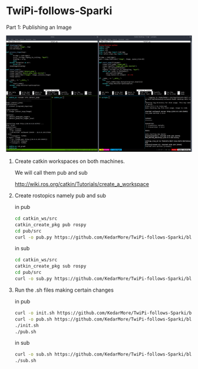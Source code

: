 # TwiPi-follows-Sparki

Part 1: Publishing an Image

<p>
<img src="https://github.com/KedarMore/TwiPi-follows-Sparki/blob/master/README/1.gif">
</p>

1. Create catkin workspaces on both machines.

    We will call them pub and sub
    
    http://wiki.ros.org/catkin/Tutorials/create_a_workspace
    
2. Create rostopics namely pub and sub

    in pub
    ```bash
    cd catkin_ws/src
    catkin_create_pkg pub rospy
    cd pub/src
    curl -o pub.py https://github.com/KedarMore/TwiPi-follows-Sparki/blob/master/Pub/ 
    ```
    in sub
    ```bash
    cd catkin_ws/src
    catkin_create_pkg sub rospy
    cd pub/src
    curl -o sub.py https://github.com/KedarMore/TwiPi-follows-Sparki/blob/master/Sub/ 
    ```
3. Run the .sh files making certain changes
    
    in pub
    ```bash
    curl -o init.sh https://github.com/KedarMore/TwiPi-follows-Sparki/blob/master/Pub/
    curl -o pub.sh https://github.com/KedarMore/TwiPi-follows-Sparki/blob/master/Pub/
    ./init.sh
    ./pub.sh
    ```
    in sub
    ```bash
    curl -o sub.sh https://github.com/KedarMore/TwiPi-follows-Sparki/blob/master/Sub/
    ./sub.sh
    ```
